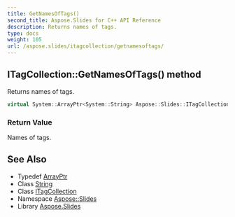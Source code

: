 ```yaml
---
title: GetNamesOfTags()
second_title: Aspose.Slides for C++ API Reference
description: Returns names of tags.
type: docs
weight: 105
url: /aspose.slides/itagcollection/getnamesoftags/
---
```

## ITagCollection::GetNamesOfTags() method


Returns names of tags.

```cpp
virtual System::ArrayPtr<System::String> Aspose::Slides::ITagCollection::GetNamesOfTags()=0
```


### Return Value

Names of tags.

## See Also

* Typedef [ArrayPtr](../../../system/arrayptr/)
* Class [String](../../../system/string/)
* Class [ITagCollection](../)
* Namespace [Aspose::Slides](../../)
* Library [Aspose.Slides](../../../)
